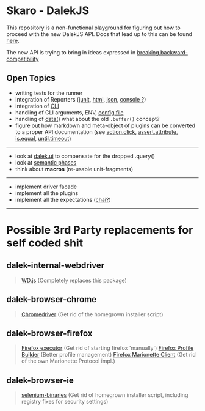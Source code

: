 # Skaro - DalekJS

This repository is a non-functional playground for figuring out how to proceed with the new DalekJS API. Docs that lead up to this can be found [here](https://github.com/rodneyrehm/dalek-api/).

The new API is trying to bring in ideas expressed in [breaking backward-compatibility](https://github.com/rodneyrehm/dalek-api/blob/master/breaking-bc-api.md)

## Open Topics

* writing tests for the runner
* integration of Reporters ([junit](https://github.com/dalekjs/dalek-reporter-junit), [html](https://github.com/dalekjs/dalek-reporter-html), [json](https://github.com/dalekjs/dalek-reporter-json), [console ?](https://github.com/dalekjs/dalek-reporter-console))
* integration of [CLI](https://github.com/dalekjs/dalek-cli) 
* handling of CLI arguments, ENV, [config file](https://github.com/dalekjs/dalek/blob/master/lib/dalek/config.js)
* handling of [data()](https://github.com/dalekjs/dalek/blob/master/lib/dalek/actions.js#L1214) what about the old `.buffer()` concept?
* figure out how markdown and meta-object of plugins can be converted to a proper API documentation (see [action.click](https://github.com/dalekjs/skaro/blob/master/src/plugins/action/action.click.js), [assert.attribute](https://github.com/dalekjs/skaro/blob/master/src/plugins/assert/assert.attribute.js), [is.equal](https://github.com/dalekjs/skaro/blob/master/src/plugins/is/is.equal.js), [until.timeout](https://github.com/dalekjs/skaro/blob/master/src/plugins/until/until.timeout.js))

---

* look at [dalek.ui](https://github.com/rodneyrehm/dalek-api/blob/master/breaking-bc-api.md#remembering-ui-elements) to compensate for the dropped .query()
* look at [semantic phases](https://github.com/rodneyrehm/dalek-api/blob/master/breaking-bc-api.md#semantic-phases)
* think about **macros** (re-usable unit-fragments)

---

* implement driver facade
* implement all the plugins
* implement all the expectations ([chai?](http://chaijs.com/api/assert/))


---

# Possible 3rd Party replacements for self coded shit

## dalek-internal-webdriver
> [WD.js](https://github.com/admc/wd) (Completely replaces this package)

## dalek-browser-chrome
> [Chromedriver](https://www.npmjs.org/package/chromedriver) (Get rid of the homegrown installer script)

## dalek-browser-firefox
> [Firefox executor](https://github.com/mozilla-b2g/marionette-firefox-host) (Get rid of starting firefox 'manually')
> [Firefox Profile Builder](https://www.npmjs.org/package/marionette-profile-builder) (Better profile management)
> [Firefox Marionette Client](https://www.npmjs.org/package/marionette-client) (Get rid of the own Marionette Protocol impl.)

## dalek-browser-ie
> [selenium-binaries](https://www.npmjs.org/package/selenium-binaries) (Get rid of homegrown installer script, including registry fixes for security settings)